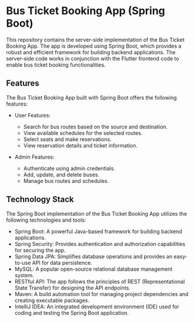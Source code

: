 # Bus Ticket Booking App (Spring Boot)

This repository contains the server-side implementation of the Bus Ticket Booking App. The app is developed using Spring Boot, which provides a robust and efficient framework for building backend applications. The server-side code works in conjunction with the Flutter frontend code to enable bus ticket booking functionalities.

## Features

The Bus Ticket Booking App built with Spring Boot offers the following features:

- User Features:
  - Search for bus routes based on the source and destination.
  - View available schedules for the selected routes.
  - Select seats and make reservations.
  - View reservation details and ticket information.

- Admin Features:
  - Authenticate using admin credentials.
  - Add, update, and delete buses.
  - Manage bus routes and schedules.

## Technology Stack

The Spring Boot implementation of the Bus Ticket Booking App utilizes the following technologies and tools:

- Spring Boot: A powerful Java-based framework for building backend applications.
- Spring Security: Provides authentication and authorization capabilities for securing the app.
- Spring Data JPA: Simplifies database operations and provides an easy-to-use API for data persistence.
- MySQL: A popular open-source relational database management system.
- RESTful API: The app follows the principles of REST (Representational State Transfer) for designing the API endpoints.
- Maven: A build automation tool for managing project dependencies and creating executable packages.
- IntelliJ IDEA: An integrated development environment (IDE) used for coding and testing the Spring Boot application.
